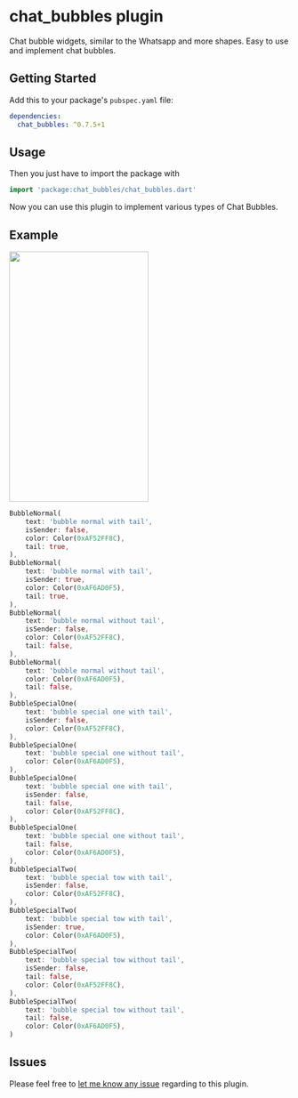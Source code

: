 # chat_bubbles plugin

Chat bubble widgets, similar to the Whatsapp and more shapes. Easy to use and implement chat bubbles.

## Getting Started

Add this to your package's `pubspec.yaml` file:

```yaml
dependencies:
  chat_bubbles: ^0.7.5+1
```

## Usage

Then you just have to import the package with

```dart
import 'package:chat_bubbles/chat_bubbles.dart'
```

Now you can use this plugin to implement various types of Chat Bubbles.

## Example

<img src="https://github.com/prahack/chat_bubbles/blob/master/images/screenshots/screenshot_1.png?raw=true"  width="250" height="450" />



```dart
BubbleNormal(
    text: 'bubble normal with tail',
    isSender: false,
    color: Color(0xAF52FF8C),
    tail: true,
),
BubbleNormal(
    text: 'bubble normal with tail',
    isSender: true,
    color: Color(0xAF6AD0F5),
    tail: true,
),
BubbleNormal(
    text: 'bubble normal without tail',
    isSender: false,
    color: Color(0xAF52FF8C),
    tail: false,
),
BubbleNormal(
    text: 'bubble normal without tail',
    color: Color(0xAF6AD0F5),
    tail: false,
),
BubbleSpecialOne(
    text: 'bubble special one with tail',
    isSender: false,
    color: Color(0xAF52FF8C),
),
BubbleSpecialOne(
    text: 'bubble special one without tail',
    color: Color(0xAF6AD0F5),
),
BubbleSpecialOne(
    text: 'bubble special one with tail',
    isSender: false,
    tail: false,
    color: Color(0xAF52FF8C),
),
BubbleSpecialOne(
    text: 'bubble special one without tail',
    tail: false,
    color: Color(0xAF6AD0F5),
),
BubbleSpecialTwo(
    text: 'bubble special tow with tail',
    isSender: false,
    color: Color(0xAF52FF8C),
),
BubbleSpecialTwo(
    text: 'bubble special tow with tail',
    isSender: true,
    color: Color(0xAF6AD0F5),
),
BubbleSpecialTwo(
    text: 'bubble special tow without tail',
    isSender: false,
    tail: false,
    color: Color(0xAF52FF8C),
),
BubbleSpecialTwo(
    text: 'bubble special tow without tail',
    tail: false,
    color: Color(0xAF6AD0F5),
)
```

## Issues

Please feel free to [let me know any issue](https://github.com/prahack/chat_bubbles/issues) regarding to this plugin.
